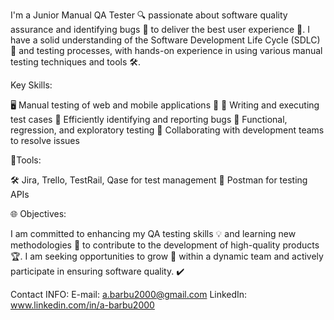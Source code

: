 I'm a Junior Manual QA Tester 🔍 passionate about software quality assurance and identifying bugs 🐛 to deliver the best user experience 🌟. I have a solid understanding of the Software Development Life Cycle (SDLC) 🔄 and testing processes, with hands-on experience in using various manual testing techniques and tools 🛠️.

Key Skills:

🖥️ Manual testing of web and mobile applications 📱 
📝 Writing and executing test cases 
🔎 Efficiently identifying and reporting bugs 
🔄 Functional, regression, and exploratory testing 
🤝 Collaborating with development teams to resolve issues 

🚀Tools:

🛠️ Jira, Trello, TestRail, Qase for test management 
🧪 Postman for testing APIs 

🌐 Objectives:
 
I am committed to enhancing my QA testing skills 💡 and learning new methodologies 📘 to contribute to the development of high-quality products 🏆. I am seeking opportunities to grow 🌱 within a dynamic team and actively participate in ensuring software quality. ✔️


Contact INFO:
E-mail: a.barbu2000@gmail.com                LinkedIn: www.linkedin.com/in/a-barbu2000
